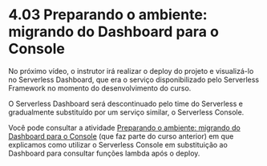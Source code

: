 # 4.03 Preparando o ambiente: migrando do Dashboard para o Console

No próximo vídeo, o instrutor irá realizar o deploy do projeto e visualizá-lo no Serverless Dashboard, que era o serviço disponibilizado pelo Serverless Framework no momento do desenvolvimento do curso.

O Serverless Dashboard será descontinuado pelo time do Serverless e gradualmente substituído por um serviço similar, o Serverless Console.

Você pode consultar a atividade [Preparando o ambiente: migrando do Dashboard para o Console](https://cursos.alura.com.br/course/serverless-node-js-aplicacoes-eficientes-cloud/task/133563) (que faz parte do curso anterior) em que explicamos como utilizar o Serverless Console em substituição ao Dashboard para consultar funções lambda após o deploy.
